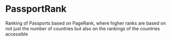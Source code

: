 # PassportRank
Ranking of Passports based on PageRank, where higher ranks are based on not just the number of countries but also on the rankings of the countries accessible
